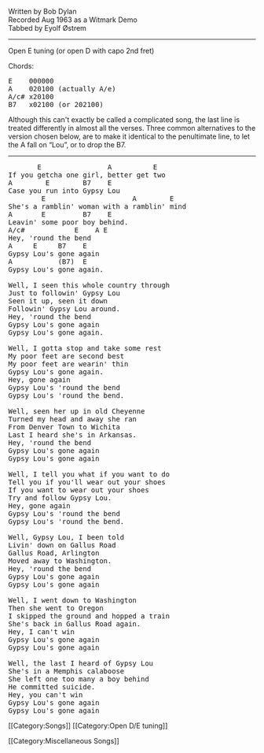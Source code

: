 Written by Bob Dylan <br>
Recorded Aug 1963 as a Witmark Demo <br>
Tabbed by Eyolf Østrem

----
Open E tuning (or open D with capo 2nd fret)

Chords:

<pre>
E    000000
A    020100 (actually A/e)
A/c# x20100
B7   x02100 (or 202100)
</pre>

Although this can't exactly be called a complicated song, the last
line is treated differently in almost all the verses. Three common
alternatives to the version chosen below, are to make it identical to
the penultimate line, to let the A fall on “Lou”, or to drop the B7.

----
<pre class="verse">
       E                A          E
If you getcha one girl, better get two
A        E        B7    E
Case you run into Gypsy Lou
        E                     A        E
She's a ramblin' woman with a ramblin' mind
A       E         B7    E
Leavin' some poor boy behind.
A/c#            E    A E
Hey, 'round the bend
A     E     B7    E
Gypsy Lou's gone again
A           (B7)  E
Gypsy Lou's gone again.

Well, I seen this whole country through
Just to followin' Gypsy Lou
Seen it up, seen it down
Followin' Gypsy Lou around.
Hey, 'round the bend
Gypsy Lou's gone again
Gypsy Lou's gone again.

Well, I gotta stop and take some rest
My poor feet are second best
My poor feet are wearin' thin
Gypsy Lou's gone again.
Hey, gone again
Gypsy Lou's 'round the bend
Gypsy Lou's 'round the bend.

Well, seen her up in old Cheyenne
Turned my head and away she ran
From Denver Town to Wichita
Last I heard she's in Arkansas.
Hey, 'round the bend
Gypsy Lou's gone again
Gypsy Lou's gone again

Well, I tell you what if you want to do
Tell you if you'll wear out your shoes
If you want to wear out your shoes
Try and follow Gypsy Lou.
Hey, gone again
Gypsy Lou's 'round the bend
Gypsy Lou's 'round the bend.

Well, Gypsy Lou, I been told
Livin' down on Gallus Road
Gallus Road, Arlington
Moved away to Washington.
Hey, 'round the bend
Gypsy Lou's gone again
Gypsy Lou's gone again

Well, I went down to Washington
Then she went to Oregon
I skipped the ground and hopped a train
She's back in Gallus Road again.
Hey, I can't win
Gypsy Lou's gone again
Gypsy Lou's gone again

Well, the last I heard of Gypsy Lou
She's in a Memphis calaboose
She left one too many a boy behind
He committed suicide.
Hey, you can't win
Gypsy Lou's gone again
Gypsy Lou's gone again
</pre>

[[Category:Songs]]
[[Category:Open D/E tuning]]

[[Category:Miscellaneous Songs]]